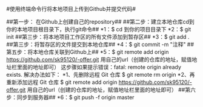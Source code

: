 #使用终端命令行将本地项目上传到Github并提交代码# 

##第一步： 在Github上创建自己的repository##
##第二步：建立本地仓库cd到你的本地项目根目录下，执行git命令##
*1：$ cd 到你的项目目录下
*2：$ git init
##第三步：将本地项目工作区的所有文件添加到暂存区##
*3：$ git add . 
##第三步：将暂存区的文件提交到本地仓库##
*4：$ git commit -m "注释"
##第五步：将本地仓库关联到Github上##
*5：$ git remote add origin https://github.com/sk95120/-offer.git  用自己的url（创建的仓库的地址，赋值地址栏里面的地址即可）
这步骤如果提示错误：fatal: remote origin already exists. 解决办法如下：
*1、先删除远程 Git 仓库 $ git remote rm origin 
*2、再重新添加远程 Git 仓库 $ git remote add origin https://github.com/sk95120/-offer.git  用自己的url（创建的仓库的地址，赋值地址栏里面的地址即可）
##第六步：同步到服务器##
*6：$ git push -f origin master
